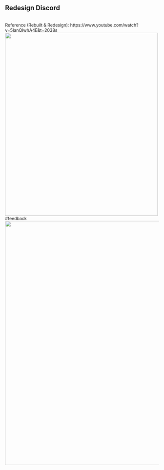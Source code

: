 ## Redesign Discord
<br>
Reference (Rebuilt & Redesign): https://www.youtube.com/watch?v=5IanQIwhA4E&t=2038s
<br>

  <img src="https://user-images.githubusercontent.com/107023977/222958663-151db960-af13-4374-848e-1e3a46025d09.mov" width="500" height="600">
  
<br>
#feedback
<br>
<img src="https://user-images.githubusercontent.com/107023977/227930343-a7af7302-866d-4873-84e0-86e809da3d87.png" width="600" height="800">



